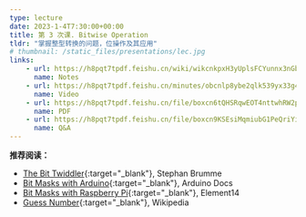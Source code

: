 ```yaml
---
type: lecture
date: 2023-1-4T7:30:00+00:00
title: 第 3 次课. Bitwise Operation
tldr: "掌握整型转换的问题，位操作及其应用"
# thumbnail: /static_files/presentations/lec.jpg
links:
    - url: https://h8pqt7tpdf.feishu.cn/wiki/wikcnkpxH3yUplsFCYunnx3nGbd
      name: Notes
    - url: https://h8pqt7tpdf.feishu.cn/minutes/obcnlp8ybe2qlk539yx33g44
      name: Video
    - url: https://h8pqt7tpdf.feishu.cn/file/boxcn6tQHSRqwEOT4nttwhRW2pg
      name: PDF
    - url: https://h8pqt7tpdf.feishu.cn/file/boxcn9KSEsiMqmiubG1PeQriYie
      name: Q&A
---
```


**推荐阅读：**
- [The Bit Twiddler](https://bits.stephan-brumme.com/){:target="_blank"}, Stephan Brumme
- [Bit Masks with Arduino](https://docs.arduino.cc/learn/programming/bit-mask){:target="_blank"}, Arduino Docs
- [Bit Masks with Raspberry Pi](https://community.element14.com/products/raspberry-pi/b/blog/posts/bit-masks){:target="_blank"}, Element14
- [Guess Number](/static_files/guess_number.svg){:target="_blank"}, Wikipedia
